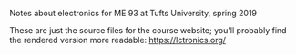 Notes about electronics for ME 93 at Tufts University, spring 2019

These are just the source files for the course website; you'll probably find the rendered version more readable: https://lctronics.org/

